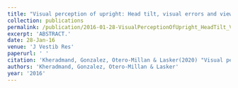 ```yaml
---
title: "Visual perception of upright: Head tilt, visual errors and viewing eye."
collection: publications
permalink: /publication/2016-01-28-VisualPerceptionOfUpright_HeadTilt_VisualErrorsAndViewingEye_
excerpt: 'ABSTRACT.'
date: 28-Jan-16
venue: 'J Vestib Res'
paperurl: ' '
citation: 'Kheradmand, Gonzalez, Otero-Millan & Lasker(2020) "Visual perception of upright: Head tilt, visual errors and viewing eye." J Vestib Res. 2016;25(5-6):201-9. '
authors: 'Kheradmand, Gonzalez, Otero-Millan & Lasker'
year: '2016'
---
```



